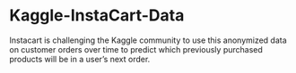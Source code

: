 # Kaggle-InstaCart-Data
Instacart is challenging the Kaggle community to use this anonymized data on customer orders over time to predict which previously purchased products will be in a user’s next order. 
